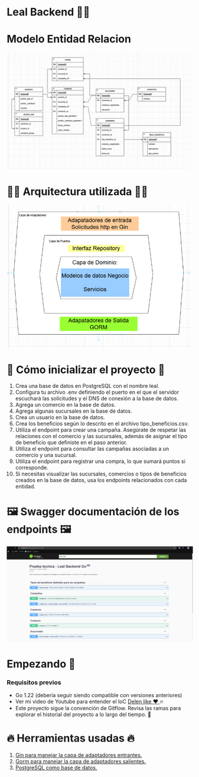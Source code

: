# Leal Backend 💫💫

# Modelo Entidad Relacion
![Texto alternativo](images/MER.PNG  "MER")

# 👷‍♂️ Arquitectura utilizada 👷‍♂️ 
![Texto alternativo](images/Arquitectura.PNG  "Arquitectura hexagonal♥")

# 👀 Cómo inicializar el proyecto 👀
1. Crea una base de datos en PostgreSQL con el nombre leal.
2. Configura tu archivo .env definiendo el puerto en el que el servidor escuchará las solicitudes y el DNS de conexión a la base de datos.
3. Agrega un comercio en la base de datos.
4. Agrega algunas sucursales en la base de datos.
5. Crea un usuario en la base de datos.
6. Crea los beneficios según lo descrito en el archivo tipo_beneficios.csv.
7. Utiliza el endpoint para crear una campaña. Asegúrate de respetar las relaciones con el comercio y las sucursales, además de asignar el tipo de beneficio que definiste en el paso anterior.
8. Utiliza el endpoint para consultar las campañas asociadas a un comercio y una sucursal.
9. Utiliza el endpoint para registrar una compra, lo que sumará puntos si corresponde.
10. Si necesitas visualizar las sucursales, comercios o tipos de beneficios creados en la base de datos, usa los endpoints relacionados con cada entidad.

# 🖼️ Swagger documentación de los endpoints 🖼️
![Texto alternativo](images/Swagger.PNG  "Doc endpoints")

# Empezando 🙈
### Requisitos previos
- Go 1.22 (debería seguir siendo compatible con versiones anteriores)
- Ver mi video de Youtube para entender el loC <a HREF="https://www.youtube.com/watch?v=DKS--Wnxd1k"> Delen like ♥ </a> 🔥
- Este proyecto sigue la convención de Gitflow. Revisa las ramas para explorar el historial del proyecto a lo largo del tiempo. 🚀

# 🔥 Herramientas usadas 🔥
1. <a HREF="https://github.com/gin-gonic/gin">Gin para manejar la capa de adaptadores entrantes. </a>
2. <a HREF="https://gorm.io/index.html"> Gorm para manejar la capa de adaptadores salientes. </a>
3. <a HREF="https://gorm.io/docs/connecting_to_the_database.html#PostgreSQL"> PostgreSQL como base de datos. </a>
